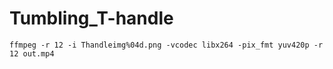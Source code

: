 # Tumbling_T-handle

```ffmpeg -r 12 -i Thandleimg%04d.png -vcodec libx264 -pix_fmt yuv420p -r 12 out.mp4```